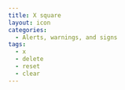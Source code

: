 ```yaml
---
title: X square
layout: icon
categories:
  - Alerts, warnings, and signs
tags:
  - x
  - delete
  - reset
  - clear
---
```

